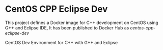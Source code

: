# CentOS CPP Eclipse Dev

This project defines a Docker image for C++ development on CentOS using G++ and Eclipse IDE,
It has been published to Docker Hub as *centos-cpp-eclipse-dev*

CentOS Dev Environment for C++ with G++ and Eclipse


